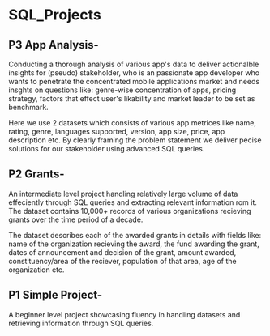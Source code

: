 # SQL_Projects

## P3 App Analysis-
  Conducting a thorough analysis of various app's data to deliver actionalble insights for (pseudo) stakeholder, who is an passionate app developer who wants to penetrate the concentrated mobile applications market and needs insghts on questions like: genre-wise concentration of apps, pricing strategy, factors that effect user's likability and market leader to be set as benchmark. 

  Here we use 2 datasets which consists of various app metrices like name, rating, genre, languages supported, version, app size, price, app description etc. By clearly framing the problem statement we deliver pecise solutions for our stakeholder using advanced SQL queries.

## P2 Grants- 
  An intermediate level project handling relatively large volume of data effeciently through SQL queries and extracting relevant information rom it. The dataset contains 10,000+ records of various organizations recieving grants over the time period of a decade. 
  
  The dataset describes each of the awarded grants in details with fields like: name of the organization recieving the award, the fund awarding the grant, dates of announcement and decision of the grant, amount awarded, constituency/area of the reciever, population of that area, age of the organization etc. 
  
## P1 Simple Project- 
  A beginner level project showcasing fluency in handling datasets and retrieving information through SQL queries. 
